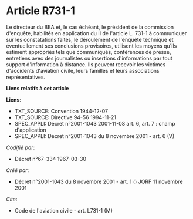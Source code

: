 # Article R731-1

Le directeur du BEA et, le cas échéant, le président de la commission d'enquête, habilités en application du II de l'article
L. 731-1 à communiquer sur les constatations faites, le déroulement de l'enquête technique et éventuellement ses conclusions
provisoires, utilisent les moyens qu'ils estiment appropriés tels que communiqués, conférences de presse, entretiens avec des
journalistes ou insertions d'informations par tout support d'information à distance. Ils peuvent recevoir les victimes
d'accidents d'aviation civile, leurs familles et leurs associations représentatives.

**Liens relatifs à cet article**

**Liens**:

  - TXT_SOURCE: Convention 1944-12-07
  - TXT_SOURCE: Directive 94-56 1994-11-21
  - SPEC_APPLI: Décret n°2001-1043 2001-11-08 art. 6, art. 7 : champ d'application
  - SPEC_APPLI: Décret n°2001-1043 du 8 novembre 2001 - art. 6 (V)

_Codifié par_:

  - Décret n°67-334 1967-03-30

_Créé par_:

  - Décret n°2001-1043 du 8 novembre 2001 - art. 1 () JORF 11 novembre 2001

_Cite_:

  - Code de l'aviation civile - art. L731-1 (M)
